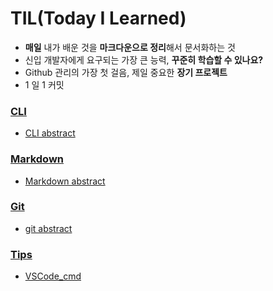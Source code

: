 # TIL(Today I Learned)

- **매일** 내가 배운 것을 **마크다운으로 정리**해서 문서화하는 것
- 신입 개발자에게 요구되는 가장 큰 능력, **꾸준히 학습할 수 있나요?**
- Github 관리의 가장 첫 걸음, 제일 중요한 **장기 프로젝트**
- 1 일 1 커밋

### [CLI](https://github.com/zzun-d/TIL/tree/master/CLI)

- [CLI abstract](https://github.com/zzun-d/TIL/blob/master/CLI/CLI.md)

### [Markdown](https://github.com/zzun-d/TIL/tree/master/Markdown)

- [Markdown abstract](https://github.com/zzun-d/TIL/blob/master/Markdown/markdown.md)

### [Git](https://github.com/zzun-d/TIL/tree/master/git)

- [git abstract](https://github.com/zzun-d/TIL/blob/master/git/git.md)

### [Tips](https://github.com/zzun-d/TIL/tree/master/tips)

- [VSCode_cmd](https://github.com/zzun-d/TIL/blob/master/tips/VSCode_cmd.md)

  

